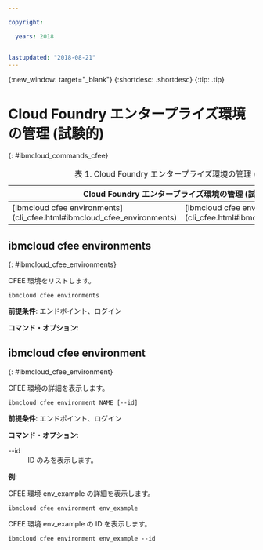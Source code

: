 ```yaml
---

copyright:

  years: 2018


lastupdated: "2018-08-21"
---
```


{:new_window: target="_blank"}
{:shortdesc: .shortdesc}
{:tip: .tip}

# Cloud Foundry エンタープライズ環境の管理 (試験的)
{: #ibmcloud_commands_cfee}

<table summary="Cloud Foundry エンタープライズ環境の管理 (試験的)">
<caption>表 1. Cloud Foundry エンタープライズ環境の管理 (試験的)</caption>
 <thead>
 <th colspan="5">Cloud Foundry エンタープライズ環境の管理 (試験的)</th>
 </thead>
 <tbody>
 <tr>
 <td>[ibmcloud cfee environments](cli_cfee.html#ibmcloud_cfee_environments)</td>
 <td>[ibmcloud cfee environment](cli_cfee.html#ibmcloud_cfee_environment)</td>
 </tr>
 </tbody>
 </table>

 ## ibmcloud cfee environments
{: #ibmcloud_cfee_environments}

CFEE 環境をリストします。

```
ibmcloud cfee environments
```

<strong>前提条件</strong>: エンドポイント、ログイン

<strong>コマンド・オプション</strong>:

## ibmcloud cfee environment
{: #ibmcloud_cfee_environment}

CFEE 環境の詳細を表示します。

```
ibmcloud cfee environment NAME [--id]
```

<strong>前提条件</strong>: エンドポイント、ログイン

<strong>コマンド・オプション</strong>:
  <dl>
   <dt>--id</dt>
   <dd>ID のみを表示します。</dd>
  </dl>

<strong>例</strong>:

CFEE 環境 env_example の詳細を表示します。

```
ibmcloud cfee environment env_example
```

CFEE 環境 env_example の ID を表示します。

```
ibmcloud cfee environment env_example --id
```
